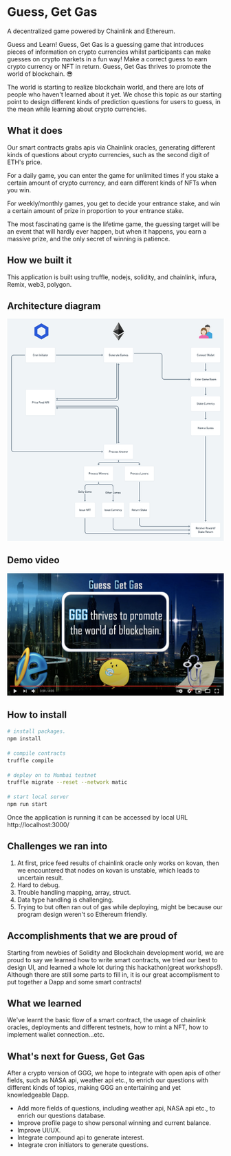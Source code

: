 # Guess, Get Gas
A decentralized game powered by Chainlink and Ethereum.

Guess and Learn!
Guess, Get Gas is a guessing game that introduces pieces of information on crypto currencies whilst participants can make guesses on crypto markets in a fun way! Make a correct guess to earn crypto currency or NFT in return. Guess, Get Gas thrives to promote the world of blockchain. :sunglasses:

The world is starting to realize blockchain world, and there are lots of people who haven't learned about it yet. We chose this topic as our starting point to design different kinds of prediction questions for users to guess, in the mean while learning about crypto currencies. 

## What it does

Our smart contracts grabs apis via Chainlink oracles, generating different kinds of questions about crypto currencies, such as the second digit of ETH's price.

For a daily game, you can enter the game for unlimited times if you stake a certain amount of crypto currency, and earn different kinds of NFTs when you win.

For weekly/monthly games, you get to decide your entrance stake, and win a certain amount of prize in proportion to your entrance stake.

The most fascinating game is the lifetime game, the guessing target will be an event that will hardly ever happen, but when it happens, you earn a massive prize, and the only secret of winning is patience.

## How we built it
This application is built using truffle, nodejs, solidity, and chainlink, infura, Remix, web3, polygon.

## Architecture diagram

<img src="src/ggg-flowchart-2.png">

## Demo video

<p align="center">
   <a target="_blank" href="https://youtu.be/PsTr74KumCM">
    <img src="./public/video-cover.png"/>
   </a>
</p>

## How to install

```sh
# install packages. 
npm install

# compile contracts
truffle compile

# deploy on to Mumbai testnet
truffle migrate --reset --network matic

# start local server
npm run start
```

Once the application is running it can be accessed by local URL http://localhost:3000/


## Challenges we ran into

1. At first, price feed results of chainlink oracle only works on kovan, then we encountered that nodes on kovan is unstable, which leads to uncertain result.
2. Hard to debug.
3. Trouble handling mapping, array, struct.
4. Data type handling is challenging.
5. Trying to but often ran out of gas while deploying, might be because our program design weren't so Ethereum friendly.


## Accomplishments that we are proud of

Starting from newbies of Solidity and Blockchain development world, we are proud to say we learned how to write smart contracts, we tried our best to design UI, and learned a whole lot during this hackathon(great workshops!). Although there are still some parts to fill in, it is our great accomplisment to put together a Dapp and some smart contracts!

## What we learned

We've learnt the basic flow of a smart contract, the usage of chainlink oracles, deployments and different testnets, how to mint a NFT, how to implement wallet connection...etc.

## What's next for Guess, Get Gas

After a crypto version of GGG, we hope to integrate with open apis of other fields, such as NASA api, weather api etc., to enrich our questions with different kinds of topics, making GGG an entertaining and yet knowledgeable Dapp.

* Add more fields of questions, including weather api, NASA api etc., to enrich our questions database.
* Improve profile page to show personal winning and current balance.
* Improve UI/UX.
* Integrate compound api to generate interest.
* Integrate cron initiators to generate questions.
